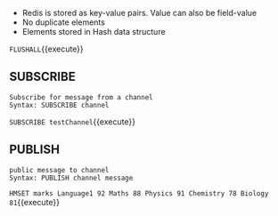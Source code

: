 - Redis is stored as key-value pairs. Value can also be field-value
- No duplicate elements
- Elements stored in Hash data structure


`FLUSHALL`{{execute}}

## SUBSCRIBE 
```
Subscribe for message from a channel
Syntax: SUBSCRIBE channel
```
`SUBSCRIBE testChannel`{{execute}}


## PUBLISH
```
public message to channel
Syntax: PUBLISH channel message
```
`HMSET marks Language1 92 Maths 88 Physics 91 Chemistry 78 Biology 81`{{execute}}



